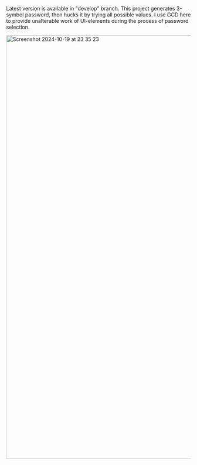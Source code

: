 Latest version is available in "develop" branch. 
This project generates 3-symbol password, then hucks it by trying all possible values. 
I use GCD here to provide unalterable work of UI-elements during the process of password selection.


<img width="1157" alt="Screenshot 2024-10-19 at 23 35 23" src="https://github.com/user-attachments/assets/4de47d29-374a-447e-a32c-43629ccf7fa4">
